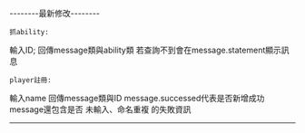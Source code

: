 --------最新修改--------

    抓ability:

輸入ID;
回傳message類與ability類
若查詢不到會在message.statement顯示訊息

    player註冊:

輸入name
回傳message類與ID
message.successed代表是否新增成功
message還包含是否 未輸入、命名重複 的失敗資訊

-----------------------
